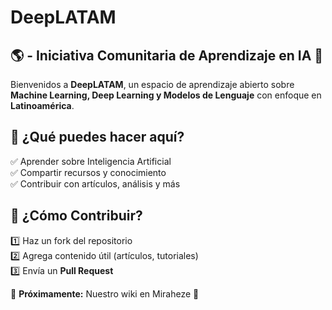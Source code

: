 # DeepLATAM
## 🌎 - Iniciativa Comunitaria de Aprendizaje en IA 🚀

Bienvenidos a **DeepLATAM**, un espacio de aprendizaje abierto sobre **Machine Learning, Deep Learning y Modelos de Lenguaje** con enfoque en **Latinoamérica**.  

## 📖 ¿Qué puedes hacer aquí?
✅ Aprender sobre Inteligencia Artificial  
✅ Compartir recursos y conocimiento  
✅ Contribuir con artículos, análisis y más  

## 🤝 ¿Cómo Contribuir?
1️⃣ Haz un fork del repositorio  
2️⃣ Agrega contenido útil (artículos, tutoriales)  
3️⃣ Envía un **Pull Request**  

🚀 **Próximamente:** Nuestro wiki en Miraheze 🎉 

